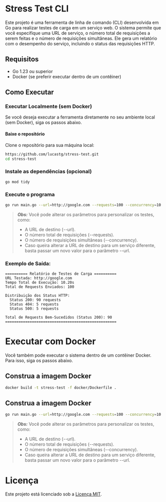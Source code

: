 # Stress Test CLI

Este projeto é uma ferramenta de linha de comando (CLI) desenvolvida em Go para realizar testes de carga em um serviço web. O sistema permite que você especifique uma URL de serviço, o número total de requisições a serem feitas e o número de requisições simultâneas. Ele gera um relatório com o desempenho do serviço, incluindo o status das requisições HTTP.

## Requisitos

- Go 1.23 ou superior
- Docker (se preferir executar dentro de um contêiner)

## Como Executar

### **Executar Localmente (sem Docker)**

Se você deseja executar a ferramenta diretamente no seu ambiente local (sem Docker), siga os passos abaixo.

#### **Baixe o repositório**
Clone o repositório para sua máquina local:

```bash
https://github.com/lucastg/stress-test.git
cd stress-test
```

### **Instale as dependências (opcional)**
```bash
go mod tidy
```

### **Execute o programa**
```bash
go run main.go --url=http://google.com --requests=100 --concurrency=10
```
> **_Obs:_**  Você pode alterar os parâmetros para personalizar os testes, como:
>* A URL de destino (--url).
>* O número total de requisições (--requests).
>* O número de requisições simultâneas (--concurrency).
>* Caso queira alterar a URL de destino para um serviço diferente, basta passar um novo valor para o parâmetro --url.

### **Exemplo de Saída:**
```
========== Relatório de Testes de Carga ==========
URL Testada: http://google.com
Tempo Total de Execução: 10.20s
Total de Requests Enviados: 100

Distribuição dos Status HTTP:
  Status 200: 90 requests
  Status 404: 5 requests
  Status 500: 5 requests

Total de Requests Bem-Sucedidos (Status 200): 90
==================================================
```

# **Executar com Docker**
Você também pode executar o sistema dentro de um contêiner Docker. Para isso, siga os passos abaixo.

## **Construa a imagem Docker**
```bash
docker build -t stress-test -f docker/Dockerfile .
```
## **Construa a imagem Docker**
```bash
go run main.go --url=http://google.com --requests=100 --concurrency=10
```
> **_Obs:_**  Você pode alterar os parâmetros para personalizar os testes, como:
>* A URL de destino (--url).
>* O número total de requisições (--requests).
>* O número de requisições simultâneas (--concurrency).
>* Caso queira alterar a URL de destino para um serviço diferente, basta passar um novo valor para o parâmetro --url.

# **Licença**
Este projeto está licenciado sob a [Licença MIT](LICENSE).
